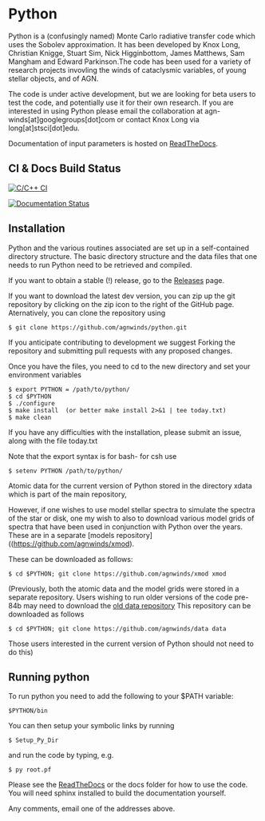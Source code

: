# Python

Python is a (confusingly named) Monte Carlo radiative transfer code which uses the Sobolev approximation. It has been developed by Knox Long, Christian Knigge, Stuart Sim, Nick Higginbottom, James Matthews, Sam Mangham and Edward Parkinson.The code has been used for a variety of research projects invovling the winds of cataclysmic variables, of young stellar objects, and of AGN.

The code is under active development, but we are looking for beta users to test the code, and potentially use it for their own research. If you are interested in using Python please email the collaboration at agn-winds[at]googlegroups[dot]com or contact Knox Long via long[at]stsci[dot]edu. 

Documentation of input parameters is hosted on [ReadTheDocs](http://agnwinds.readthedocs.io/en/dev/).

## CI \& Docs Build Status

[![C/C++ CI](https://github.com/agnwinds/python/actions/workflows/build.yml/badge.svg)](https://github.com/agnwinds/python/actions/workflows/build.yml)

[![Documentation Status](https://readthedocs.org/projects/agnwinds/badge/?version=latest)](https://agnwinds.readthedocs.io/en/latest/?badge=latest)

## Installation

Python and the various routines associated are set up in a self-contained directory structure. The basic directory structure and the data files that one needs to run Python need to be retrieved and compiled. 

If you want to obtain a stable (!) release, go to the [Releases](https://github.com/agnwinds/python/releases) page.

If you want to download the latest dev version, you can zip up the git repository by clicking on the zip icon to the right of the GitHub page. Aternatively, you can clone the repository using 

    $ git clone https://github.com/agnwinds/python.git 

If you anticipate contributing to development we suggest Forking the repository and submitting pull requests with any proposed changes.

Once you have the files, you need to cd to the new directory and set your environment variables
    
    $ export PYTHON = /path/to/python/
    $ cd $PYTHON 
    $ ./configure
    $ make install  (or better make install 2>&1 | tee today.txt)
    $ make clean

If you have any difficulties with the installation, please submit an issue, along with the file today.txt

Note that the export syntax is for bash- for csh use 
  
    $ setenv PYTHON /path/to/python/

Atomic data for the current version of Python stored in the directory xdata which is part of the main repository,

However, if one wishes to use model stellar spectra to simulate the spectra of the star or disk, one my wish to
also to download various model grids of spectra that have been used in conjunction with Python over the years. These
are in a separate [models repository]((https://github.com/agnwinds/xmod).  

These can be downloaded as follows:

    $ cd $PYTHON; git clone https://github.com/agnwinds/xmod xmod 

(Previously, both the atomic data and the model grids were stored in a separate repository.  Users wishing
to run older versions of the code pre-84b may need to download the 
[old data repository](https://github.com/agnwinds/data)  This repository can be downloaded as follows


    $ cd $PYTHON; git clone https://github.com/agnwinds/data data

Those users interested in the current version of Python should not need to do this)

## Running python

To run python you need to add the following to your $PATH variable:

    $PYTHON/bin

You can then setup your symbolic links by running 

    $ Setup_Py_Dir

and run the code by typing, e.g.

    $ py root.pf


Please see the [ReadTheDocs](http://agnwinds.readthedocs.io/en/dev/) or the docs folder for how to use the code. You will need sphinx installed to build the documentation yourself. 

Any comments, email one of the addresses above.
